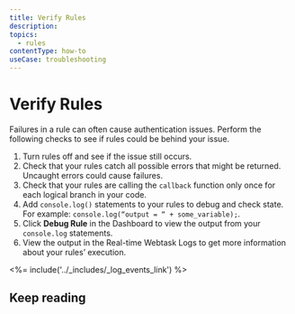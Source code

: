 ```yaml
---
title: Verify Rules
description: 
topics:
  - rules
contentType: how-to
useCase: troubleshooting
---
```


# Verify Rules

Failures in a rule can often cause authentication issues. Perform the following checks to see if rules could be behind your issue.

1. Turn rules off and see if the issue still occurs.
2. Check that your rules catch all possible errors that might be returned. Uncaught errors could cause failures.
3. Check that your rules are calling the `callback` function only once for each logical branch in your code.
4. Add `console.log()` statements to your rules to debug and check state. For example: `console.log(“output = “ + some_variable);`.
5. Click **Debug Rule** in the Dashboard to view the output from your `console.log` statements.
6. View the output in the Real-time Webtask Logs to get more information about your rules’ execution.

<%= include('../_includes/_log_events_link') %>

## Keep reading
